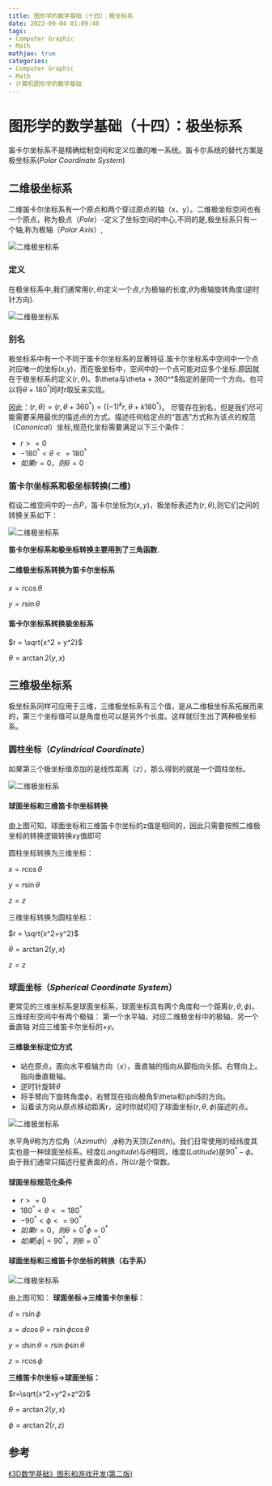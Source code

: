 ```yaml
---
title: 图形学的数学基础（十四）：极坐标系
date: 2022-09-04 01:09:48
tags:
- Computer Graphic
- Math
mathjax: true
categories:
- Computer Graphic
- Math
- 计算机图形学的数学基础
---
```


# 图形学的数学基础（十四）：极坐标系

笛卡尔坐标系不是精确绘制空间和定义位置的唯一系统。笛卡尔系统的替代方案是极坐标系($Polar\;Coordinate\;System$)

## 二维极坐标系

二维笛卡尔坐标系有一个原点和两个穿过原点的轴（x，y）。二维极坐标空间也有一个原点，称为极点（$Pole$）-定义了坐标空间的中心,不同的是,极坐标系只有一个轴,称为极轴（$Polar\; Axis$）,

![二维极坐标系](图形学的数学基础（十三）：极坐标系/1.png)

### 定义

在极坐标系中,我们通常用$(r,\theta)$定义一个点,r为极轴的长度,$\theta$为极轴旋转角度(逆时针方向).

![二维极坐标系](图形学的数学基础（十三）：极坐标系/2.jpg)

### 别名
极坐标系中有一个不同于笛卡尔坐标系的显著特征.笛卡尔坐标系中空间中一个点对应唯一的坐标(x,y)，而在极坐标中，空间中的一个点可能对应多个坐标.原因就在于极坐标系的定义($r, \theta$)。$\theta与\theta + 360^°$指定的是同一个方向。也可以将$\theta + 180^°$同时r取反来实现。

因此：$(r,\theta) = (r, \theta + 360^°) = ((-1)^kr, \theta + k180^° )$。
尽管存在别名，但是我们尽可能需要采用最优的描述点的方式。描述任何给定点的“首选”方式称为该点的规范（$Canonical$）坐标,规范化坐标需要满足以下三个条件：
- $r>=0$
- $-180^° < \theta <= 180^°$
- $如果 r = 0，则 \theta = 0$

### 笛卡尔坐标系和极坐标转换(二维)

假设二维空间中的一点$P$，笛卡尔坐标为$(x, y)$，极坐标表述为$(r, \theta)$,则它们之间的转换关系如下：

![二维极坐标系](图形学的数学基础（十三）：极坐标系/3.jpg)

**笛卡尔坐标系和极坐标转换主要用到了三角函数**.



#### 二维极坐标系转换为笛卡尔坐标系

$x = r\cos\theta$

$y = r\sin\theta$

#### 笛卡尔坐标系转换极坐标系

$r = \sqrt{x^2 + y^2}$

$\theta = \arctan2(y,x)$

## 三维极坐标系
极坐标系同样可应用于三维，三维极坐标系有三个值，是从二维极坐标系拓展而来的，第三个坐标值可以是角度也可以是另外个长度。这样就衍生出了两种极坐标系。

### 圆柱坐标（$Cylindrical\;Coordinate$）
如果第三个极坐标值添加的是线性距离（$z$），那么得到的就是一个圆柱坐标。

![二维极坐标系](图形学的数学基础（十三）：极坐标系/4.jpg)

#### 球面坐标和三维笛卡尔坐标转换

由上图可知，球面坐标和三维笛卡尔坐标的z值是相同的，因此只需要按照二维极坐标的转换逻辑转换xy值即可

圆柱坐标转换为三维坐标：

$x = r\cos\theta$

$y = r\sin\theta$

$z = z$

三维坐标转换为圆柱坐标：

$r = \sqrt{x^2+y^2}$

$\theta = \arctan2(y, x)$

$z = z$

### 球面坐标（$Spherical\;Coordinate\;System$）
更常见的三维坐标系是球面坐标系，球面坐标具有两个角度和一个距离$(r, \theta, \phi)$。三维球形空间中有两个极轴：  第一个水平轴，对应二维极坐标中的极轴，另一个垂直轴 对应三维笛卡尔坐标的$+y$。

#### 三维极坐标定位方式

- 站在原点，面向水平极轴方向（$x$），垂直轴的指向从脚指向头部。右臂向上。指向垂直极轴。
- 逆时针旋转$\theta$
- 将手臂向下旋转角度$\phi$，右臂现在指向极角$\theta和\phi$的方向。
- 沿着该方向从原点移动距离r，这时你就叨叨了球面坐标$(r,\theta,\phi)$描述的点。

![二维极坐标系](图形学的数学基础（十三）：极坐标系/6.jpg)

水平角$\theta$称为方位角（$Azimuth$）,$\phi$称为天顶($Zenith$)。我们日常使用的经纬度其实也是一种球面坐标系。经度($Longitude$)与$\theta$相同，维度($Latitude$)是$90^° - \phi$。由于我们通常只描述行星表面的点，所以r是个常数。

#### 球面坐标规范化条件

- $r >= 0$
- $180^° < \theta <= 180^°$
- $-90^° < \phi <= 90^°$
- $如果r = 0，则\theta = 0^° \phi = 0^°$
- $如果|\phi| = 90^°，则\theta = 0^°$

#### 球面坐标和三维笛卡尔坐标的转换（右手系）

![二维极坐标系](图形学的数学基础（十三）：极坐标系/7.jpg)

由上图可知：
**球面坐标->三维笛卡尔坐标：**

$d = r\sin\phi$

$x = d\cos\theta = r\sin\phi\cos\theta$

$y = d\sin\theta = r\sin\phi\sin\theta$

$z = r\cos\phi$

**三维笛卡尔坐标->球面坐标：**

$r=\sqrt{x^2+y^2+z^2}$

$\theta = \arctan2(y,x)$

$\phi = \arctan2(r, z)$

## 参考
[《3D数学基础》图形和游戏开发(第二版)](https://item.jd.com/12659881.html)